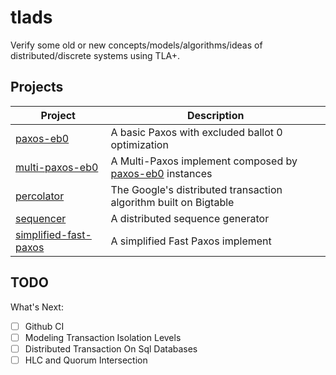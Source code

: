 # tlads

Verify some old or new concepts/models/algorithms/ideas of distributed/discrete systems using TLA+.

## Projects

| Project                                         | Description                                                           |
| ---                                             | ---                                                                   |
| [paxos-eb0](paxos-eb0/)                         | A basic Paxos with excluded ballot 0 optimization                     |
| [multi-paxos-eb0](multi-paxos-eb0/)             | A Multi-Paxos implement composed by [paxos-eb0](paxos-eb0/) instances |
| [percolator](percolator/)                       | The Google's distributed transaction algorithm built on Bigtable      |
| [sequencer](sequencer/)                         | A distributed sequence generator                                      |
| [simplified-fast-paxos](simplified-fast-paxos/) | A simplified Fast Paxos implement                                     |

## TODO

What's Next:

- [ ] Github CI
- [ ] Modeling Transaction Isolation Levels
- [ ] Distributed Transaction On Sql Databases
- [ ] HLC and Quorum Intersection
